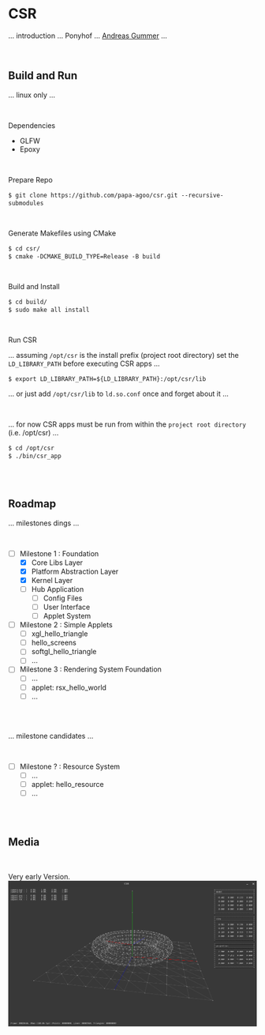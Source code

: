 # CSR

... introduction ... Ponyhof ... [Andreas Gummer](https://github.com/papa-agoo) ...

<br/>

## Build and Run

... linux only ...

<br/>

Dependencies

* GLFW
* Epoxy

<br/>

Prepare Repo

```shell
$ git clone https://github.com/papa-agoo/csr.git --recursive-submodules
```

<br/>

Generate Makefiles using CMake

```shell
$ cd csr/
$ cmake -DCMAKE_BUILD_TYPE=Release -B build
```

<br/>

Build and Install

```shell
$ cd build/
$ sudo make all install
```

<br/>

Run CSR

... assuming `/opt/csr` is the install prefix (project root directory) set the `LD_LIBRARY_PATH` before executing CSR apps ...

```shell
$ export LD_LIBRARY_PATH=${LD_LIBRARY_PATH}:/opt/csr/lib
```

... or just add `/opt/csr/lib` to `ld.so.conf` once and forget about it ...

<br/>

... for now CSR apps must be run from within the `project root directory` (i.e. /opt/csr) ...

```shell
$ cd /opt/csr
$ ./bin/csr_app
```

<br/><br/>

## Roadmap

... milestones dings ...

<br/>

- [ ] Milestone 1 : Foundation
  - [x] Core Libs Layer
  - [x] Platform Abstraction Layer
  - [x] Kernel Layer
  - [ ] Hub Application
    - [ ] Config Files
    - [ ] User Interface
    - [ ] Applet System
- [ ] Milestone 2 : Simple Applets
  - [ ] xgl_hello_triangle
  - [ ] hello_screens
  - [ ] softgl_hello_triangle
  - [ ] ...
- [ ] Milestone 3 : Rendering System Foundation
  - [ ] ...
  - [ ] applet: rsx_hello_world
  - [ ] ...

<br/><br/>

... milestone candidates ...

<br/>

- [ ] Milestone ? : Resource System
  - [ ] ...
  - [ ] applet: hello_resource
  - [ ] ...

<br/><br/>

## Media

<br/>

Very early Version.
![CSR Legacy](files/csr_legacy.png)
